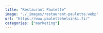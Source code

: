 ```yaml
---
title: "Restaurant Paulette"
image: "./_images/restaurant-paulette.webp"
url: "https://www.paulettehelsinki.fi/"
categories: ["marketing"]
---
```

